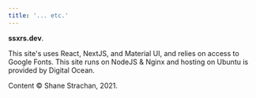 ```yaml
---
title: '... etc.'
---
```


**ssxrs.dev**.

This site's uses React, NextJS, and Material UI, and relies on access to Google Fonts. This site runs on NodeJS & Nginx and hosting on Ubuntu is provided by Digital Ocean.

Content © Shane Strachan, 2021.